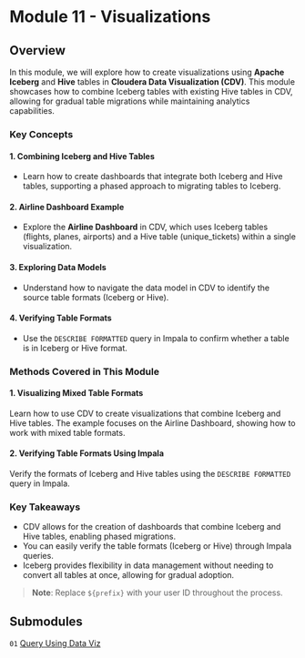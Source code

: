 # Module 11 - Visualizations

## Overview

In this module, we will explore how to create visualizations using **Apache Iceberg** and **Hive** tables in **Cloudera Data Visualization (CDV)**. This module showcases how to combine Iceberg tables with existing Hive tables in CDV, allowing for gradual table migrations while maintaining analytics capabilities.

### Key Concepts

#### 1. Combining Iceberg and Hive Tables

- Learn how to create dashboards that integrate both Iceberg and Hive tables, supporting a phased approach to migrating tables to Iceberg.

#### 2. Airline Dashboard Example

- Explore the **Airline Dashboard** in CDV, which uses Iceberg tables (flights, planes, airports) and a Hive table (unique\_tickets) within a single visualization.

#### 3. Exploring Data Models

- Understand how to navigate the data model in CDV to identify the source table formats (Iceberg or Hive).

#### 4. Verifying Table Formats

- Use the `DESCRIBE FORMATTED` query in Impala to confirm whether a table is in Iceberg or Hive format.

### Methods Covered in This Module

#### 1. Visualizing Mixed Table Formats

Learn how to use CDV to create visualizations that combine Iceberg and Hive tables. The example focuses on the Airline Dashboard, showing how to work with mixed table formats.

#### 2. Verifying Table Formats Using Impala

Verify the formats of Iceberg and Hive tables using the `DESCRIBE FORMATTED` query in Impala.

### Key Takeaways

- CDV allows for the creation of dashboards that combine Iceberg and Hive tables, enabling phased migrations.
- You can easily verify the table formats (Iceberg or Hive) through Impala queries.
- Iceberg provides flexibility in data management without needing to convert all tables at once, allowing for gradual adoption.

> **Note**: Replace `${prefix}` with your user ID throughout the process.

## Submodules

`01` [Query Using Data Viz](query_iceberg_and_hive_single_query_DV.md)
